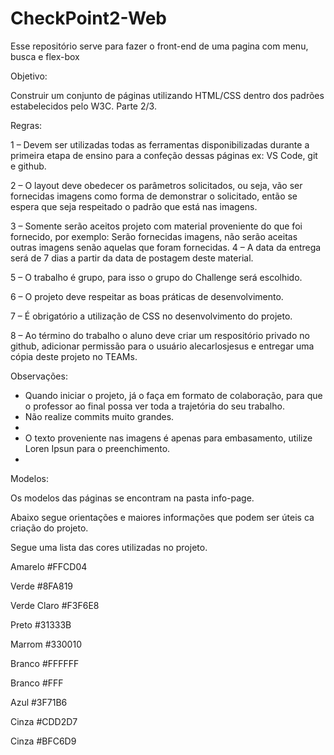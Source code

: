 # CheckPoint2-Web
Esse repositório serve para fazer o front-end de uma pagina com menu, busca e flex-box

Objetivo:

Construir um conjunto de páginas utilizando HTML/CSS dentro dos padrões estabelecidos pelo W3C.
Parte 2/3.

Regras:

1 – Devem ser utilizadas todas as ferramentas disponibilizadas durante a primeira etapa de ensino para a confeção dessas páginas ex: VS Code, git e github.

2 – O layout deve obedecer os parâmetros solicitados, ou seja, vão ser fornecidas imagens como forma de demonstrar o solicitado, então se espera que seja respeitado o padrão que está nas imagens.

3 – Somente serão aceitos projeto com material proveniente do que foi fornecido, por exemplo: Serão fornecidas imagens, não serão aceitas outras imagens senão aquelas que foram fornecidas. 4 – A data da entrega será de 7 dias a partir da data de postagem deste material.

5 – O trabalho é grupo, para isso o grupo do Challenge será escolhido.

6 – O projeto deve respeitar as boas práticas de desenvolvimento.

7 – É obrigatório a utilização de CSS no desenvolvimento do projeto.

8 – Ao término do trabalho o aluno deve criar um respositório privado no github, adicionar permissão para o usuário alecarlosjesus e entregar uma cópia deste projeto no TEAMs.

Observações:

- Quando iniciar o projeto, já o faça em formato de colaboração, para que o professor ao final possa ver toda a trajetória do seu trabalho.
- Não realize commits muito grandes.
- 
- O texto proveniente nas imagens é apenas para embasamento, utilize Loren Ipsun para o preenchimento.
- 
Modelos:

Os modelos das páginas se encontram na pasta info-page.

Abaixo segue orientações e maiores informações que podem ser úteis ca criação do projeto.

Segue uma lista das cores utilizadas no projeto.

Amarelo
#FFCD04

Verde
#8FA819

Verde Claro
#F3F6E8

Preto
#31333B

Marrom
#330010

Branco
#FFFFFF

Branco
#FFF

Azul
#3F71B6

Cinza
#CDD2D7

Cinza
#BFC6D9
